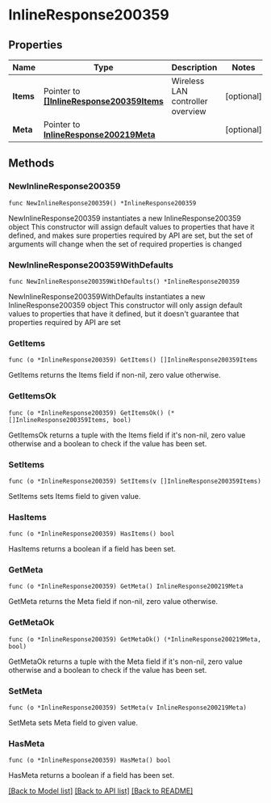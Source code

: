 # InlineResponse200359

## Properties

Name | Type | Description | Notes
------------ | ------------- | ------------- | -------------
**Items** | Pointer to [**[]InlineResponse200359Items**](InlineResponse200359Items.md) | Wireless LAN controller overview | [optional] 
**Meta** | Pointer to [**InlineResponse200219Meta**](InlineResponse200219Meta.md) |  | [optional] 

## Methods

### NewInlineResponse200359

`func NewInlineResponse200359() *InlineResponse200359`

NewInlineResponse200359 instantiates a new InlineResponse200359 object
This constructor will assign default values to properties that have it defined,
and makes sure properties required by API are set, but the set of arguments
will change when the set of required properties is changed

### NewInlineResponse200359WithDefaults

`func NewInlineResponse200359WithDefaults() *InlineResponse200359`

NewInlineResponse200359WithDefaults instantiates a new InlineResponse200359 object
This constructor will only assign default values to properties that have it defined,
but it doesn't guarantee that properties required by API are set

### GetItems

`func (o *InlineResponse200359) GetItems() []InlineResponse200359Items`

GetItems returns the Items field if non-nil, zero value otherwise.

### GetItemsOk

`func (o *InlineResponse200359) GetItemsOk() (*[]InlineResponse200359Items, bool)`

GetItemsOk returns a tuple with the Items field if it's non-nil, zero value otherwise
and a boolean to check if the value has been set.

### SetItems

`func (o *InlineResponse200359) SetItems(v []InlineResponse200359Items)`

SetItems sets Items field to given value.

### HasItems

`func (o *InlineResponse200359) HasItems() bool`

HasItems returns a boolean if a field has been set.

### GetMeta

`func (o *InlineResponse200359) GetMeta() InlineResponse200219Meta`

GetMeta returns the Meta field if non-nil, zero value otherwise.

### GetMetaOk

`func (o *InlineResponse200359) GetMetaOk() (*InlineResponse200219Meta, bool)`

GetMetaOk returns a tuple with the Meta field if it's non-nil, zero value otherwise
and a boolean to check if the value has been set.

### SetMeta

`func (o *InlineResponse200359) SetMeta(v InlineResponse200219Meta)`

SetMeta sets Meta field to given value.

### HasMeta

`func (o *InlineResponse200359) HasMeta() bool`

HasMeta returns a boolean if a field has been set.


[[Back to Model list]](../README.md#documentation-for-models) [[Back to API list]](../README.md#documentation-for-api-endpoints) [[Back to README]](../README.md)


